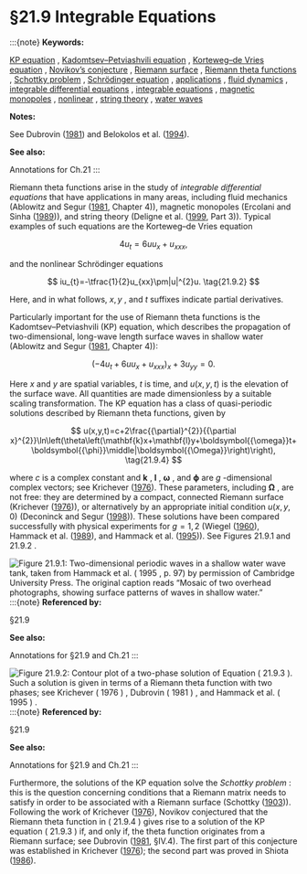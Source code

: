 # §21.9 Integrable Equations

:::{note}
**Keywords:**

[KP equation](http://dlmf.nist.gov/search/search?q=KP%20equation) , [Kadomtsev–Petviashvili equation](http://dlmf.nist.gov/search/search?q=Kadomtsev%E2%80%93Petviashvili%20equation) , [Korteweg–de Vries equation](http://dlmf.nist.gov/search/search?q=Korteweg%E2%80%93de%20Vries%20equation) , [Novikov’s conjecture](http://dlmf.nist.gov/search/search?q=Novikov%20conjecture) , [Riemann surface](http://dlmf.nist.gov/search/search?q=Riemann%20surface) , [Riemann theta functions](http://dlmf.nist.gov/search/search?q=Riemann%20theta%20functions) , [Schottky problem](http://dlmf.nist.gov/search/search?q=Schottky%20problem) , [Schrödinger equation](http://dlmf.nist.gov/search/search?q=Schr%C3%B6dinger%20equation) , [applications](http://dlmf.nist.gov/search/search?q=applications) , [fluid dynamics](http://dlmf.nist.gov/search/search?q=fluid%20dynamics) , [integrable differential equations](http://dlmf.nist.gov/search/search?q=integrable%20differential%20equations) , [integrable equations](http://dlmf.nist.gov/search/search?q=integrable%20equations) , [magnetic monopoles](http://dlmf.nist.gov/search/search?q=magnetic%20monopoles) , [nonlinear](http://dlmf.nist.gov/search/search?q=nonlinear) , [string theory](http://dlmf.nist.gov/search/search?q=string%20theory) , [water waves](http://dlmf.nist.gov/search/search?q=water%20waves)

**Notes:**

See Dubrovin ([1981](./bib/D.html#bib685 "Theta functions and non-linear equations")) and Belokolos et al. ([1994](./bib/B.html#bib232 "Algebro-geometric Approach to Nonlinear Integrable Problems")).

**See also:**

Annotations for Ch.21
:::

Riemann theta functions arise in the study of *integrable differential equations* that have applications in many areas, including fluid mechanics (Ablowitz and Segur ([1981](./bib/index.html#bib5 "Solitons and the Inverse Scattering Transform"), Chapter 4)), magnetic monopoles (Ercolani and Sinha ([1989](./bib/E.html#bib744 "Monopoles and Baker functions"))), and string theory (Deligne et al. ([1999](./bib/D.html#bib648 "Quantum Fields and Strings: A Course for Mathematicians. Vol. 1, 2"), Part 3)). Typical examples of such equations are the Korteweg–de Vries equation


<a id="E1"></a>
$$
4u_{t}=6uu_{x}+u_{xxx}, \tag{21.9.1}
$$

and the nonlinear Schrödinger equations


<a id="E2"></a>
$$
iu_{t}=-\tfrac{1}{2}u_{xx}\pm|u|^{2}u. \tag{21.9.2}
$$

Here, and in what follows, $x,y$ , and $t$ suffixes indicate partial derivatives.

Particularly important for the use of Riemann theta functions is the Kadomtsev–Petviashvili (KP) equation, which describes the propagation of two-dimensional, long-wave length surface waves in shallow water (Ablowitz and Segur ([1981](./bib/index.html#bib5 "Solitons and the Inverse Scattering Transform"), Chapter 4)):


<a id="E3"></a>
$$
(-4u_{t}+6uu_{x}+u_{xxx})_{x}+3u_{yy}=0. \tag{21.9.3}
$$

Here $x$ and $y$ are spatial variables, $t$ is time, and $u(x,y,t)$ is the elevation of the surface wave. All quantities are made dimensionless by a suitable scaling transformation. The KP equation has a class of quasi-periodic solutions described by Riemann theta functions, given by


<a id="E4"></a>
$$
u(x,y,t)=c+2\frac{{\partial}^{2}}{{\partial x}^{2}}\ln\left(\theta\left(\mathbf{k}x+\mathbf{l}y+\boldsymbol{{\omega}}t+\boldsymbol{{\phi}}\middle|\boldsymbol{{\Omega}}\right)\right), \tag{21.9.4}
$$

where $c$ is a complex constant and $\mathbf{k}$ , $\mathbf{l}$ , $\boldsymbol{{\omega}}$ , and $\boldsymbol{{\phi}}$ are $g$ -dimensional complex vectors; see Krichever ([1976](./bib/K.html#bib1349 "An algebraic-geometrical construction of the Zakharov-Shabat equations and their periodic solutions")). These parameters, including $\boldsymbol{{\Omega}}$ , are not free: they are determined by a compact, connected Riemann surface (Krichever ([1976](./bib/K.html#bib1349 "An algebraic-geometrical construction of the Zakharov-Shabat equations and their periodic solutions"))), or alternatively by an appropriate initial condition $u(x,y,0)$ (Deconinck and Segur ([1998](./bib/D.html#bib633 "The KP equation with quasiperiodic initial data"))). These solutions have been compared successfully with physical experiments for $g=1,2$ (Wiegel ([1960](./bib/W.html#bib2408 "A presentation of cnoidal wave theory for practical application")), Hammack et al. ([1989](./bib/H.html#bib1031 "Two-dimensional periodic waves in shallow water")), and Hammack et al. ([1995](./bib/H.html#bib1030 "Two-dimensional periodic waves in shallow water. II. Asymmetric waves"))). See Figures 21.9.1 and 21.9.2 .

<a id="F1"></a>

![Figure 21.9.1: Two-dimensional periodic waves in a shallow water wave tank, taken from Hammack et al. ( 1995 , p. 97) by permission of Cambridge University Press. The original caption reads “Mosaic of two overhead photographs, showing surface patterns of waves in shallow water.”](../html/21/9/F1.png)
:::{note}
**Referenced by:**

§21.9

**See also:**

Annotations for §21.9 and Ch.21
:::

<a id="F2"></a>

![Figure 21.9.2: Contour plot of a two-phase solution of Equation ( 21.9.3 ). Such a solution is given in terms of a Riemann theta function with two phases; see Krichever ( 1976 ) , Dubrovin ( 1981 ) , and Hammack et al. ( 1995 ) .](../html/21/9/F2.png)
:::{note}
**Referenced by:**

§21.9

**See also:**

Annotations for §21.9 and Ch.21
:::

Furthermore, the solutions of the KP equation solve the *Schottky problem* : this is the question concerning conditions that a Riemann matrix needs to satisfy in order to be associated with a Riemann surface (Schottky ([1903](./bib/S.html#bib2019 "Über die Moduln der Thetafunctionen"))). Following the work of Krichever ([1976](./bib/K.html#bib1349 "An algebraic-geometrical construction of the Zakharov-Shabat equations and their periodic solutions")), Novikov conjectured that the Riemann theta function in ( 21.9.4 ) gives rise to a solution of the KP equation ( 21.9.3 ) if, and only if, the theta function originates from a Riemann surface; see Dubrovin ([1981](./bib/D.html#bib685 "Theta functions and non-linear equations"), §IV.4). The first part of this conjecture was established in Krichever ([1976](./bib/K.html#bib1349 "An algebraic-geometrical construction of the Zakharov-Shabat equations and their periodic solutions")); the second part was proved in Shiota ([1986](./bib/S.html#bib2068 "Characterization of Jacobian varieties in terms of soliton equations")).
